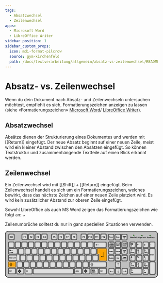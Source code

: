 ```yaml
---
tags:
  - Absatzwechsel
  - Zeilenwechsel
apps:
  - Microsoft Word
  - LibreOffice Writer
sidebar_position: 1
sidebar_custom_props:
  icon: mdi-format-pilcrow
  source: gym-kirchenfeld
  path: /docs/textverarbeitung/allgemein/absatz-vs-zeilenwechsel/README.md
---
```


# Absatz- vs. Zeilenwechsel



Wenn du dein Dokument nach Absatz- und Zeilenwechseln untersuchen möchtest, empfiehlt es sich, Formatierungszeichen anzeigen zu lassen (siehe «Formatierungszeichen» [Microsoft Word](../../word-1/formatierungszeichen/)/ [LibreOffice Writer](../../writer/versteckte-zeichen/)).

## Absatzwechsel

Absätze dienen der Strukturierung eines Dokumentes und werden mit [[Return]] eingefügt. Der neue Absatz beginnt auf einer neuen Zeile, meist wird ein kleiner Abstand zwischen den Absätzen eingefügt. So können Textstruktur und zusammenhängende Textteile auf einen Blick erkannt werden.

## Zeilenwechsel

Ein Zeilenwechsel wird mit [[Shift]] + [[Return]] eingefügt. Beim Zeilenwechsel handelt es sich um ein Formatierungszeichen, welches bewirkt, dass das nächste Zeichen auf einer neuen Zeile platziert wird. Es wird kein zusätzlicher Abstand zur oberen Zeile eingefügt.

Sowohl LibreOffice als auch MS Word zeigen das Formatierungszeichen wie folgt an: <code>&#8629;</code>

Zeilenumbrüche solltest du nur in ganz speziellen Situationen verwenden.

![Orange hervorgehoben: links Shift-Taste, rechts Return-Taste](./keyboard-shift-return.svg)
